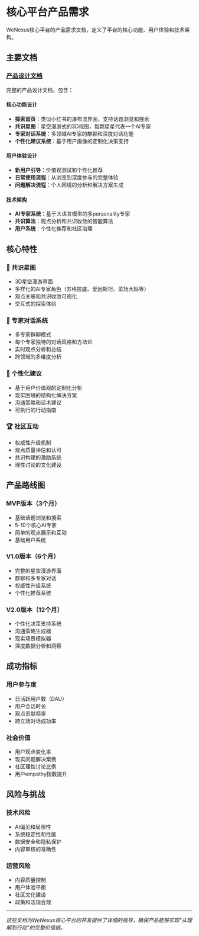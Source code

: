 # 核心平台产品需求

WeNexus核心平台的产品需求文档，定义了平台的核心功能、用户体验和技术架构。

## 主要文档

### [产品设计文档](./product-design-document.md)
完整的产品设计文档，包含：

#### 核心功能设计
- **探索首页**：类似小红书的瀑布流界面，支持话题浏览和搜索
- **共识星图**：星空漫游式的3D视图，每颗星星代表一个AI专家
- **专家对话系统**：多领域AI专家的群聊和深度对话功能
- **个性化建议系统**：基于用户画像的定制化决策支持

#### 用户体验设计
- **新用户引导**：价值观测试和个性化推荐
- **日常使用流程**：从浏览到深度参与的完整体验
- **问题解决流程**：个人困境的分析和解决方案生成

#### 技术架构
- **AI专家系统**：基于大语言模型的多personality专家
- **共识算法**：观点分析和共识收敛的智能算法
- **用户系统**：个性化推荐和社区治理

## 核心特性

### 🌟 共识星图
- 3D星空漫游界面
- 多样化的AI专家角色（苏格拉底、爱因斯坦、菜场大妈等）
- 观点关联和共识收敛可视化
- 交互式的探索体验

### 💬 专家对话系统  
- 多专家群聊模式
- 每个专家独特的对话风格和方法论
- 实时观点分析和总结
- 跨领域的多维度分析

### 🎯 个性化建议
- 基于用户价值观的定制化分析
- 现实困境的结构化解决方案
- 沟通策略和话术建议
- 可执行的行动指南

### 🏆 社区互动
- 权威性升级机制
- 观点质量评估和认可
- 共识构建的激励系统
- 理性讨论的文化建设

## 产品路线图

### MVP版本（3个月）
- 基础话题浏览和搜索
- 5-10个核心AI专家
- 简单的观点展示和互动
- 基础用户系统

### V1.0版本（6个月）
- 完整的星空漫游界面
- 群聊和多专家对话
- 权威性升级系统
- 个性化推荐系统

### V2.0版本（12个月）
- 个性化决策支持系统
- 沟通策略生成器
- 现实场景模拟器
- 深度数据分析和洞察

## 成功指标

### 用户参与度
- 日活跃用户数（DAU）
- 用户会话时长
- 观点贡献频率
- 跨立场对话成功率

### 社会价值
- 用户观点变化率
- 现实问题解决案例
- 社区理性讨论比例
- 用户empathy指数提升

## 风险与挑战

### 技术风险
- AI偏见和局限性
- 系统稳定性和性能
- 数据安全和隐私保护
- 内容审核的准确性

### 运营风险
- 内容质量控制
- 用户体验平衡
- 社区文化建设
- 政策和法规合规

---

*这些文档为WeNexus核心平台的开发提供了详细的指导，确保产品能够实现"从理解到行动"的完整价值链。*